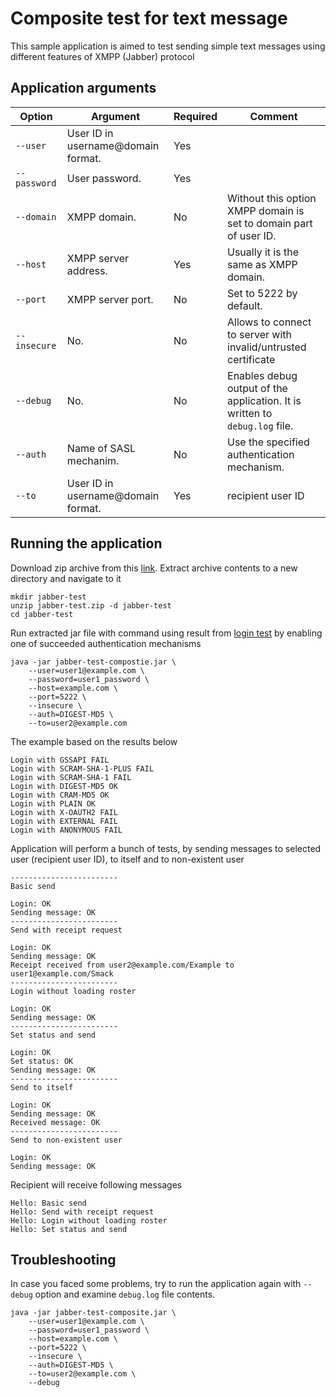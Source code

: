 # Composite test for text message

This sample application is aimed to test sending simple text messages
using different features of XMPP (Jabber) protocol

## Application arguments

| Option        | Argument                            | Required | Comment                                                                     |
|---------------|-------------------------------------|----------|-----------------------------------------------------------------------------|
| `--user     ` | User ID in username@domain format.  | Yes      |                                                                             |
| `--password ` | User password.                      | Yes      |                                                                             |
| `--domain   ` | XMPP domain.                        | No       | Without this option XMPP domain is set to domain part of user ID.           |
| `--host     ` | XMPP server address.                | Yes      | Usually it is the same as XMPP domain.                                      |
| `--port     ` | XMPP server port.                   | No       | Set to 5222 by default.                                                     |
| `--insecure ` | No.                                 | No       | Allows to connect to server with invalid/untrusted certificate              |
| `--debug    ` | No.                                 | No       | Enables debug output of the application. It is written to `debug.log` file. |
| `--auth     ` | Name of SASL mechanim.              | No       | Use the specified authentication mechanism.                                 |
| `--to       ` | User ID in username@domain format.  | Yes      | recipient user ID                                                           |

## Running the application

Download zip archive from this [link](https://github.com/axibase/jabber-test/releases/download/v1.4/jabber-test.zip).
Extract archive contents to a new directory and navigate to it

```
mkdir jabber-test
unzip jabber-test.zip -d jabber-test
cd jabber-test
```

Run extracted jar file with command using result from [login test](../jabber-test-login/README.md) by
enabling one of succeeded authentication mechanisms

```
java -jar jabber-test-compostie.jar \
    --user=user1@example.com \
    --password=user1_password \
    --host=example.com \
    --port=5222 \
    --insecure \
    --auth=DIGEST-MD5 \
    --to=user2@example.com
```

The example based on the results below

```
Login with GSSAPI FAIL
Login with SCRAM-SHA-1-PLUS FAIL
Login with SCRAM-SHA-1 FAIL
Login with DIGEST-MD5 OK
Login with CRAM-MD5 OK
Login with PLAIN OK
Login with X-OAUTH2 FAIL
Login with EXTERNAL FAIL
Login with ANONYMOUS FAIL
```

Application will perform a bunch of tests, by sending messages to
selected user (recipient user ID), to itself and to non-existent user

```
------------------------
Basic send

Login: OK
Sending message: OK
------------------------
Send with receipt request

Login: OK
Sending message: OK
Receipt received from user2@example.com/Example to user1@example.com/Smack
------------------------
Login without loading roster

Login: OK
Sending message: OK
------------------------
Set status and send

Login: OK
Set status: OK
Sending message: OK
------------------------
Send to itself

Login: OK
Sending message: OK
Received message: OK
------------------------
Send to non-existent user

Login: OK
Sending message: OK
```

Recipient will receive following messages

```
Hello: Basic send
Hello: Send with receipt request
Hello: Login without loading roster
Hello: Set status and send
```

## Troubleshooting

In case you faced some problems, try to run the application again with
`--debug` option and examine `debug.log` file contents.

```
java -jar jabber-test-composite.jar \
    --user=user1@example.com \
    --password=user1_password \
    --host=example.com \
    --port=5222 \
    --insecure \
    --auth=DIGEST-MD5 \
    --to=user2@example.com \
    --debug
```
